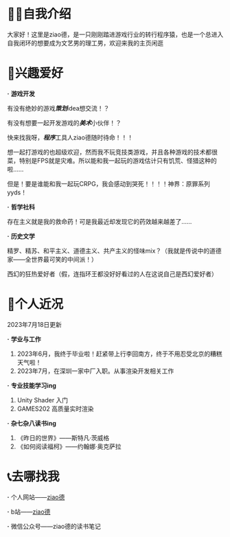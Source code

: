 # 🦹‍♂️自我介绍

大家好！这里是ziao德，是一只刚刚踏进游戏行业的转行程序猿，也是一个总进入自我闭环的想要成为文艺男的理工男，欢迎来我的主页闲逛



# 🥰兴趣爱好

**·** **游戏开发**

有没有绝妙的游戏***策划***idea想交流！？

有没有想要一起开发游戏的***美术***小伙伴！？

快来找我呀，***程序***工具人ziao德随时待命！！！

想一起打游戏的也超级欢迎，然而我不玩竞技类游戏，并且各种游戏的技术都很菜，特别是FPS就是灾难。所以能和我一起玩的游戏估计只有饥荒、怪猎这种的啦……

但是！要是谁能和我一起玩CRPG，我会感动到哭死！！！！神界：原罪系列yyds！

**·** **哲学社科**

存在主义就是我的救命药！可是我最近却发现它的药效越来越差了……

**·** **历史文学**

精罗、精苏、和平主义、道德主义、共产主义的怪味mix？（我就是传说中的道德家——全世界最可笑的中间派！）

西幻的狂热爱好者（假，连指环王都没好好看过的人在这说自己是西幻爱好者）


# 🤔个人近况

2023年7月18日更新

**·** **学业与工作**

1. 2023年6月，我终于毕业啦！赶紧带上行李回南方，终于不用忍受北京的糟糕天气啦！
2. 2023年7月，在深圳一家中厂入职。从事渲染开发相关工作

**·** **专业技能学习ing**

1. Unity Shader 入门
2. GAMES202 高质量实时渲染

**·** **杂七杂八读书ing**

1. 《昨日的世界》——斯特凡·茨威格
2. 《如何阅读福柯》——约翰娜·奥克萨拉


# 📞去哪找我

**·** 个人网站——[ziao德](https://cxd-Gilneas.github.io)

**·** b站——[ziao德](https://space.bilibili.com/184359860)

**·** 微信公众号——ziao德的读书笔记

<!---
cxd-Gilneas/cxd-Gilneas is a ✨ special ✨ repository because its `README.md` (this file) appears on your GitHub profile.
You can click the Preview link to take a look at your changes.
--->

